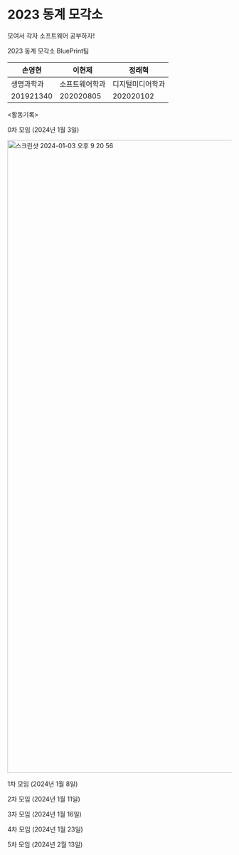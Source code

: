# 2023 동계 모각소
모여서 각자 소프트웨어 공부하자!

2023 동계 모각소 BluePrint팀

|손영현|이현제|정래혁|
|---|---|---|
|생명과학과|소프트웨어학과|디지털미디어학과|
|201921340|202020805|202020102|

<활동기록>

0차 모임 (2024년 1월 3일)

<img width="1421" alt="스크린샷 2024-01-03 오후 9 20 56" src="https://github.com/BluePrintCrew/2023winterMogakso/assets/106378321/cfb4e814-d931-4b42-a3b1-33a3c13b631b">

1차 모임 (2024년 1월 8일)

2차 모임 (2024년 1월 11일)

3차 모임 (2024년 1월 16일) 

4차 모임 (2024년 1월 23일)

5차 모임 (2024년 2월 13일)

